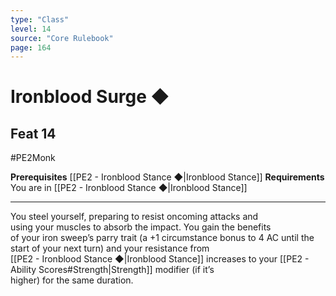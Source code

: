 ```yaml
---
type: "Class"
level: 14
source: "Core Rulebook"
page: 164
---
```

# Ironblood Surge ◆
## Feat 14
#PE2Monk

**Prerequisites** [[PE2 - Ironblood Stance ◆|Ironblood Stance]]
**Requirements** You are in [[PE2 - Ironblood Stance ◆|Ironblood Stance]]

---
You steel yourself, preparing to resist oncoming attacks and  
using your muscles to absorb the impact. You gain the benefits  
of your iron sweep’s parry trait (a +1 circumstance bonus to 4 AC until the start of your next turn) and your resistance from  
[[PE2 - Ironblood Stance ◆|Ironblood Stance]] increases to your [[PE2 - Ability Scores#Strength|Strength]] modifier (if it’s  
higher) for the same duration.